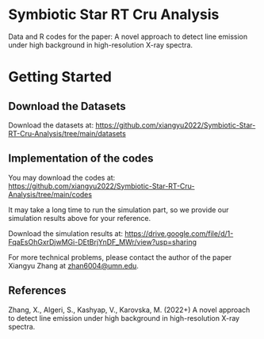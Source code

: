 # Symbiotic Star RT Cru Analysis

Data and R codes for the paper: A novel approach to detect line emission under high background in high-resolution X-ray spectra. 


# Getting Started

## Download the Datasets

Download the datasets at: https://github.com/xiangyu2022/Symbiotic-Star-RT-Cru-Analysis/tree/main/datasets

## Implementation of the codes 

You may download the codes at: https://github.com/xiangyu2022/Symbiotic-Star-RT-Cru-Analysis/tree/main/codes 

It may take a long time to run the simulation part, so we provide our simulation results above for your reference. 

Download the simulation results at: https://drive.google.com/file/d/1-FqaEsOhGxrDjwMGi-DEtBrjYnDF_MWr/view?usp=sharing

For more technical problems, please contact the author of the paper Xiangyu Zhang at zhan6004@umn.edu.


## References

Zhang, X., Algeri, S., Kashyap, V., Karovska, M. (2022+) A novel approach to detect line emission under high background in high-resolution X-ray spectra.

